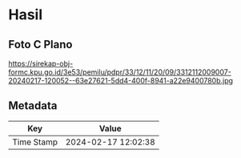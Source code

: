 # Hasil

## Foto C Plano

https://sirekap-obj-formc.kpu.go.id/3e53/pemilu/pdpr/33/12/11/20/09/3312112009007-20240217-120052--63e27621-5dd4-400f-8941-a22e9400780b.jpg


## Metadata

| Key        | Value               |
| ---------- | ------------------- |
| Time Stamp | 2024-02-17 12:02:38 |



